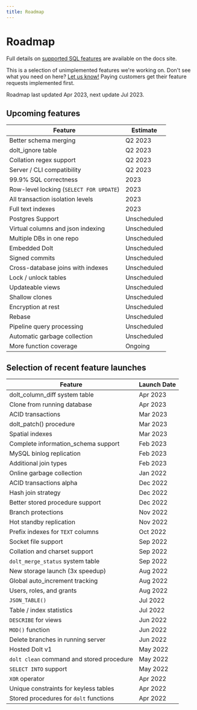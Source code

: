 ```yaml
---
title: Roadmap
---
```


# Roadmap

Full details on [supported SQL features](../sql-reference/sql-support/) are available on the docs site.

This is a selection of unimplemented features we're working on. Don't see what you need on here? [Let us know!](https://github.com/dolthub/dolt/issues) Paying customers get their feature requests implemented first.

Roadmap last updated Apr 2023, next update Jul 2023.

## Upcoming features

| Feature                                 | Estimate    |
| --------------------------------------- | ----------- |
| Better schema merging                   | Q2 2023     |
| dolt\_ignore table                      | Q2 2023     |
| Collation regex support                 | Q2 2023     |
| Server / CLI compatibility              | Q2 2023     |
| 99.9% SQL correctness                   | 2023        |
| Row-level locking (`SELECT FOR UPDATE`) | 2023        |
| All transaction isolation levels        | 2023        |
| Full text indexes                       | 2023        |
| Postgres Support                        | Unscheduled |
| Virtual columns and json indexing       | Unscheduled |
| Multiple DBs in one repo                | Unscheduled |
| Embedded Dolt                           | Unscheduled |
| Signed commits                          | Unscheduled |
| Cross-database joins with indexes       | Unscheduled |
| Lock / unlock tables                    | Unscheduled |
| Updateable views                        | Unscheduled |
| Shallow clones                          | Unscheduled |
| Encryption at rest                      | Unscheduled |
| Rebase                                  | Unscheduled |
| Pipeline query processing               | Unscheduled |
| Automatic garbage collection            | Unscheduled |
| More function coverage                  | Ongoing     |

## Selection of recent feature launches

| Feature                                   | Launch Date |
| ----------------------------------------- | ----------- |
| dolt\_column\_diff system table           | Apr 2023    |
| Clone from running database               | Apr 2023    |
| ACID transactions                         | Mar 2023    |
| dolt\_patch() procedure                   | Mar 2023    |
| Spatial indexes                           | Mar 2023    |
| Complete information\_schema support      | Feb 2023    |
| MySQL binlog replication                  | Feb 2023    |
| Additional join types                     | Feb 2023    |
| Online garbage collection                 | Jan 2022    |
| ACID transactions alpha                   | Dec 2022    |
| Hash join strategy                        | Dec 2022    |
| Better stored procedure support           | Dec 2022    |
| Branch protections                        | Nov 2022    |
| Hot standby replication                   | Nov 2022    |
| Prefix indexes for `TEXT` columns         | Oct 2022    |
| Socket file support                       | Sep 2022    |
| Collation and charset support             | Sep 2022    |
| `dolt_merge_status` system table          | Sep 2022    |
| New storage launch (3x speedup)           | Aug 2022    |
| Global auto\_increment tracking           | Aug 2022    |
| Users, roles, and grants                  | Aug 2022    |
| `JSON_TABLE()`                            | Jul 2022    |
| Table / index statistics                  | Jul 2022    |
| `DESCRIBE` for views                      | Jun 2022    |
| `MOD()` function                          | Jun 2022    |
| Delete branches in running server         | Jun 2022    |
| Hosted Dolt v1                            | May 2022    |
| `dolt clean` command and stored procedure | May 2022    |
| `SELECT INTO` support                     | May 2022    |
| `XOR` operator                            | Apr 2022    |
| Unique constraints for keyless tables     | Apr 2022    |
| Stored procedures for `dolt` functions    | Apr 2022    |
